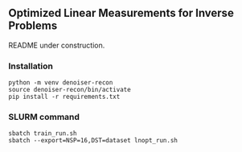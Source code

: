 ## Optimized Linear Measurements for Inverse Problems

README under construction.

### Installation
```
python -m venv denoiser-recon
source denoiser-recon/bin/activate
pip install -r requirements.txt
```

### SLURM command
```
sbatch train_run.sh
sbatch --export=NSP=16,DST=dataset lnopt_run.sh 
```
